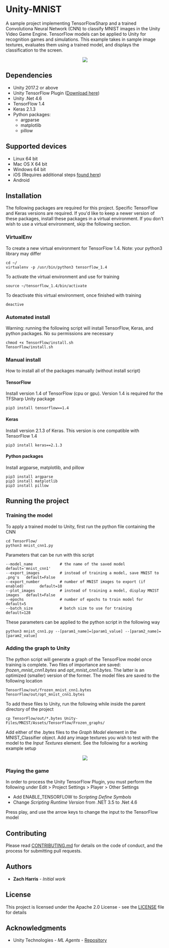 # Unity-MNIST
A sample project implementing TensorFlowSharp and a trained Convolutiona Neural Network (CNN) to classify MNIST images in the Unity Video Game Engine. TensorFlow models can be applied to Unity for recognition games and simulations. This example takes in sample image textures, evaluates them using a trained model, and displays the classification to the screen.

<p align="center"> 
   <img src="https://github.com/jzharris/Unity-MNIST/blob/master/Unity-Files/Screenshots/running_game.png">
</p>

## Dependencies
* Unity 2017.2 or above
* Unity TensorFlow Plugin ([Download here](https://s3.amazonaws.com/unity-ml-agents/0.3/TFSharpPlugin.unitypackage))
* Unity .Net 4.6
* TensorFlow 1.4
* Keras 2.1.3
* Python packages:
    * argparse
    * matplotlib
    * pillow
    
## Supported devices
 * Linux 64 bit
 * Mac OS X 64 bit
 * Windows 64 bit
 * iOS (Requires additional steps [found here](https://github.com/Unity-Technologies/ml-agents/blob/master/docs/Using-TensorFlow-Sharp-in-Unity.md#ios-additional-instructions-for-building))
 * Android

## Installation
The following packages are required for this project. Specific TensorFlow and Keras versions are required. If you'd like to keep a newer version of these packages, install these packages in a virtual environment. If you don't wish to use a virtual environment, skip the following section.

### VirtualEnv
To create a new virtual environment for TensorFlow 1.4. Note: your python3 library may differ
~~~
cd ~/
virtualenv -p /usr/bin/python3 tensorflow_1.4
~~~

To activate the virtual environment and use for training
~~~
source ~/tensorflow_1.4/bin/activate
~~~

To deactivate this virtual environment, once finished with training
~~~
deactive
~~~

### Automated install
Warning: running the following script will install TensorFlow, Keras, and python packages. No su permissions are necessary
~~~
chmod +x TensorFlow/install.sh
TensorFlow/install.sh
~~~

### Manual install
How to install all of the packages manually (without install script)

#### TensorFlow
Install version 1.4 of TensorFlow (cpu or gpu). Version 1.4 is required for the TFSharp Unity package
~~~
pip3 install tensorflow==1.4
~~~

#### Keras
Install version 2.1.3 of Keras. This version is one compatible with TensorFlow 1.4
~~~
pip3 install keras==2.1.3
~~~

#### Python packages
Install argparse, matplotlib, and pillow
~~~
pip3 install argparse
pip3 install matplotlib
pip3 install pillow
~~~

## Running the project

### Training the model
To apply a trained model to Unity, first run the python file containing the CNN
~~~
cd TensorFlow/
python3 mnist_cnn1.py
~~~

Parameters that can be run with this script
~~~
--model_name            # the name of the saved model                         default='mnist_cnn1'
--export_images         # instead of training a model, save MNIST to .png's   default=False
--export_number         # number of MNIST images to export (if enabled)       default=10
--plot_images           # instead of training a model, display MNIST images   default=False
--epochs                # number of epochs to train model for                 default=5
--batch_size            # batch size to use for training                      default=128
~~~

These parameters can be applied to the python script in the following way
~~~
python3 mnist_cnn1.py --[param1_name]=[param1_value] --[param2_name]=[param2_value]
~~~

### Adding the graph to Unity
The python script will generate a graph of the TensorFlow model once training is complete. Two files of importance are saved: *frozen_mnist_cnn1.bytes* and *opt_mnist_cnn1.bytes*. The latter is an optimized (smaller) version of the former. The model files are saved to the following location
~~~
TensorFlow/out/frozen_mnist_cnn1.bytes
TensorFlow/out/opt_mnist_cnn1.bytes
~~~

To add these files to Unity, run the following while inside the parent directory of the project
~~~
cp TensorFlow/out/*.bytes Unity-Files/MNIST/Assets/TensorFlow/Frozen_graphs/
~~~

Add either of the .bytes files to the *Graph Model* element in the MNIST_Classifier object. Add any image textures you wish to test with the model to the *Input Textures* element. See the following for a working example setup

<p align="center"> 
   <img src="https://github.com/jzharris/Unity-MNIST/blob/master/Unity-Files/Screenshots/setup.png">
</p>

### Playing the game
In order to process the Unity TensorFlow Plugin, you must perform the following under Edit > Project Settings > Player > Other Settings
* Add ENABLE_TENSORFLOW to *Scripting Define Symbols*
* Change *Scripting Runtime Version* from .NET 3.5 to .Net 4.6

Press play, and use the arrow keys to change the input to the TensorFlow model

## Contributing

Please read [CONTRIBUTING.md](https://github.com/jzharris/Unity-MNIST/blob/master/CONTRIBUTING.md) for details on the code of conduct, and the process for submitting pull requests.

## Authors

* **Zach Harris** - *Initial work*

## License

This project is licensed under the Apache 2.0 License - see the [LICENSE](https://github.com/jzharris/Unity-MNIST/blob/master/LICENSE) file for details

## Acknowledgments

* Unity Technologies - *ML Agents* - [Repository](https://github.com/Unity-Technologies/ml-agents/blob/master/docs/Using-TensorFlow-Sharp-in-Unity.md)
